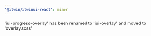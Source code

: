 ```yaml
---
'@itwin/itwinui-react': minor
---
```


'iui-progress-overlay' has been renamed to 'iui-overlay' and moved to 'overlay.scss'
